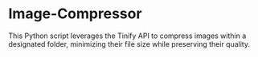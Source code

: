 # Image-Compressor
This Python script leverages the Tinify API to compress images within a designated folder, minimizing their file size while preserving their quality.
